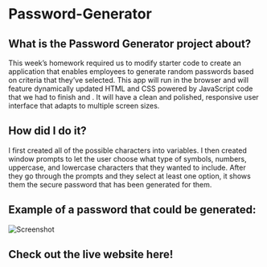 # Password-Generator

## What is the Password Generator project about?

This week’s homework required us to modify starter code to create an application that enables employees to generate random passwords based on criteria that they’ve selected. This app will run in the browser and will feature dynamically updated HTML and CSS powered by JavaScript code that we had to finish and . It will have a clean and polished, responsive user interface that adapts to multiple screen sizes.

## How did I do it?

I first created all of the possible characters into variables.  I then created window prompts to let the user choose what type of symbols, numbers, uppercase, and lowercase characters that they wanted to include.  After they go through the prompts and they select at least one option, it shows them the secure password that has been generated for them.

## Example of a password that could be generated:
![Screenshot]("./assets/images/PasswordGeneratePage.png")

## Check out the live website here!

